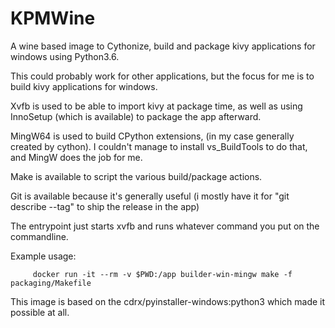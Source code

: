 KPMWine
=======

A wine based image to Cythonize, build and package kivy applications for
windows using Python3.6.

This could probably work for other applications, but the focus for me is to
build kivy applications for windows.

Xvfb is used to be able to import kivy at package time, as well as using
InnoSetup (which is available) to package the app afterward.

MingW64 is used to build CPython extensions, (in my case generally created by
cython). I couldn't manage to install vs_BuildTools to do that, and MingW does
the job for me.

Make is available to script the various build/package actions.

Git is available because it's generally useful (i mostly have it for "git
describe --tag" to ship the release in the app)

The entrypoint just starts xvfb and runs whatever command you put on the
commandline.

Example usage:

         docker run -it --rm -v $PWD:/app builder-win-mingw make -f packaging/Makefile

This image is based on the cdrx/pyinstaller-windows:python3 which made it
possible at all.
